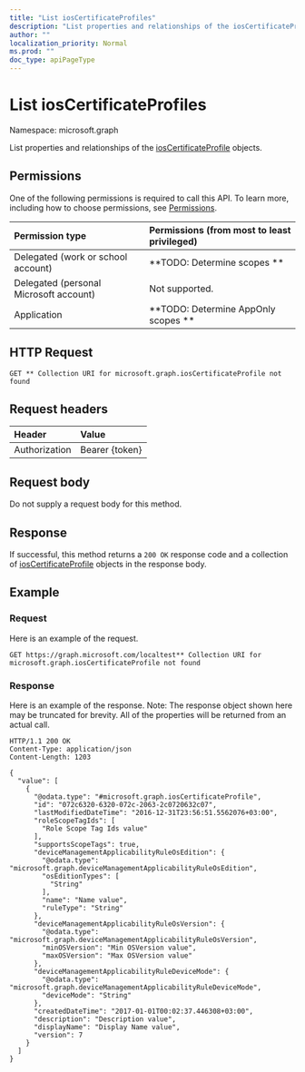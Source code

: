 ```yaml
---
title: "List iosCertificateProfiles"
description: "List properties and relationships of the iosCertificateProfile objects."
author: ""
localization_priority: Normal
ms.prod: ""
doc_type: apiPageType
---
```


# List iosCertificateProfiles

Namespace: microsoft.graph

List properties and relationships of the [iosCertificateProfile](../resources/ioscertificateprofile.md) objects.

## Permissions
One of the following permissions is required to call this API. To learn more, including how to choose permissions, see [Permissions](/concepts/permissions-reference.md).

|Permission type|Permissions (from most to least privileged)|
|:---|:---|
|Delegated (work or school account)|**TODO: Determine scopes **|
|Delegated (personal Microsoft account)|Not supported.|
|Application|**TODO: Determine AppOnly scopes **|

## HTTP Request
<!-- {
  "blockType": "ignored"
}
-->
``` http
GET ** Collection URI for microsoft.graph.iosCertificateProfile not found
```

## Request headers
|Header|Value|
|:---|:---|
|Authorization|Bearer {token}|

## Request body
Do not supply a request body for this method.

## Response
If successful, this method returns a `200 OK` response code and a collection of [iosCertificateProfile](../resources/ioscertificateprofile.md) objects in the response body.

## Example

### Request
Here is an example of the request.
<!-- {
  "blockType": "request",
  "name": "get_ioscertificateprofile"
}
-->
``` http
GET https://graph.microsoft.com/localtest** Collection URI for microsoft.graph.iosCertificateProfile not found
```

### Response
Here is an example of the response. Note: The response object shown here may be truncated for brevity. All of the properties will be returned from an actual call.
<!-- {
  "blockType": "response",
  "truncated": true,
  "@odata.type": "collection(microsoft.graph.ioscertificateprofile)"
}
-->
``` http
HTTP/1.1 200 OK
Content-Type: application/json
Content-Length: 1203

{
  "value": [
    {
      "@odata.type": "#microsoft.graph.iosCertificateProfile",
      "id": "072c6320-6320-072c-2063-2c0720632c07",
      "lastModifiedDateTime": "2016-12-31T23:56:51.5562076+03:00",
      "roleScopeTagIds": [
        "Role Scope Tag Ids value"
      ],
      "supportsScopeTags": true,
      "deviceManagementApplicabilityRuleOsEdition": {
        "@odata.type": "microsoft.graph.deviceManagementApplicabilityRuleOsEdition",
        "osEditionTypes": [
          "String"
        ],
        "name": "Name value",
        "ruleType": "String"
      },
      "deviceManagementApplicabilityRuleOsVersion": {
        "@odata.type": "microsoft.graph.deviceManagementApplicabilityRuleOsVersion",
        "minOSVersion": "Min OSVersion value",
        "maxOSVersion": "Max OSVersion value"
      },
      "deviceManagementApplicabilityRuleDeviceMode": {
        "@odata.type": "microsoft.graph.deviceManagementApplicabilityRuleDeviceMode",
        "deviceMode": "String"
      },
      "createdDateTime": "2017-01-01T00:02:37.446308+03:00",
      "description": "Description value",
      "displayName": "Display Name value",
      "version": 7
    }
  ]
}
```

